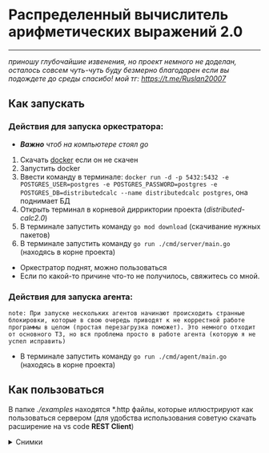 # Распределенный вычислитель арифметических выражений 2.0

---
*приношу глубочайшие извенения, но проект немного не доделан, осталось совсем чуть-чуть
буду безмерно благодарен если вы подождете до среды
спасибо!
мой тг: https://t.me/Ruslan20007*


## Как запускать
  ### Действия для запуска оркестратора:
  * ***Важно** чтоб на компьютере стоял go*
  1. Скачать <a href="https://docs.docker.com/get-docker/" >docker</a> если он не скачен
  2. Запустить docker
  3. Ввести команду в терминале: ```docker run -d -p 5432:5432 -e POSTGRES_USER=postgres -e POSTGRES_PASSWORD=postgres -e POSTGRES_DB=distributedcalc --name distributedcalc postgres```, она поднимает БД
  4. Открыть терминал в корневой дирриктории проекта (*distributed-calc2.0*)
  5. В терминале запустить команду ```go mod download``` (скачивание нужных пакетов)
  6. В терминале запустить команду ```go run ./cmd/server/main.go``` (находясь в корне проекта)
  * Оркестратор поднят, можно пользоваться
  * Если по какой-то причине что-то не получилось, свяжитесь со мной.

  ### Действия для запуска агента:
    note: При запуске нескольких агентов начинают происходить странные блокировки, которые в свою очередь приводят к не коррестной работе программы в целом (простая перезагрузка поможет). Это немного отходит от основного ТЗ, но вся проблема просто в работе агента (которую я не успел исправить)
*  В терминале запустить команду ```go run ./cmd/agent/main.go``` (находясь в корне проекта)


## Как пользоваться
В папке *./examples* находятся *.http файлы, которые иллюстрируют как пользоваться сервером (для удобства использования советую скачать расширение на vs code **REST Client**)
<details>
  <summary>Снимки</summary>
</details>